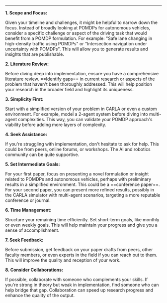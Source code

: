 ------------------------------

**1. Scope and Focus:**

Given your timeline and challenges, it might be helpful to narrow down the focus. Instead of broadly looking at POMDPs for autonomous vehicles, consider a specific challenge or aspect of the driving task that would benefit from a POMDP formulation. For example: "Safe lane changing in high-density traffic using POMDPs" or "Intersection navigation under uncertainty with POMDPs". This will allow you to generate results and insights that are publishable.

**2. Literature Review:**

Before diving deep into implementation, ensure you have a comprehensive literature review. ==Identify gaps== in current research or aspects of the problem that haven't been thoroughly addressed. This will help position your research in the broader field and highlight its uniqueness.

**3. Simplicity First:**

Start with a simplified version of your problem in CARLA or even a custom environment. For example, model a 2-agent system before diving into multi-agent complexities. This way, you can validate your POMDP approach's viability before adding more layers of complexity.

**4. Seek Assistance:**

If you're struggling with implementation, don't hesitate to ask for help. This could be from peers, online forums, or workshops. The AI and robotics community can be quite supportive.

**5. Set Intermediate Goals:**

For your first paper, focus on presenting a novel formulation or insight related to POMDPs and autonomous vehicles, perhaps with preliminary results in a simplified environment. This could be a ==conference paper==.
For your second paper, you can present more refined results, possibly in the CARLA simulator with multi-agent scenarios, targeting a more reputable conference or journal.

**6. Time Management:**

Structure your remaining time efficiently. Set short-term goals, like monthly or even weekly goals. This will help maintain your progress and give you a sense of accomplishment.

**7. Seek Feedback:**

Before submission, get feedback on your paper drafts from peers, other faculty members, or even experts in the field if you can reach out to them. This will improve the quality and reception of your work.

**8. Consider Collaborations:**

If possible, collaborate with someone who complements your skills. If you're strong in theory but weak in implementation, find someone who can help bridge that gap. Collaboration can speed up research progress and enhance the quality of the output.

